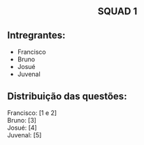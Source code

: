 <h2 align="center">SQUAD 1</h2>

## Intregrantes:
- Francisco
- Bruno
- Josué
- Juvenal

## Distribuição das questões:

Francisco: [1 e 2]  
Bruno: [3]  
Josué: [4]  
Juvenal: [5]